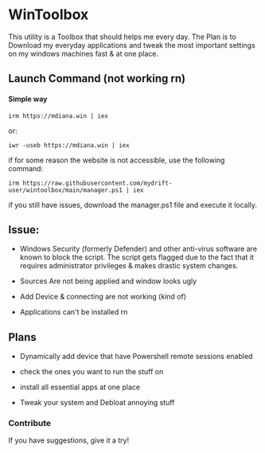 # WinToolbox

This utility is a Toolbox that should helps me every day. The Plan is to Download my everyday applications and tweak the most important settings on my windows machines fast & at one place.

## Launch Command (not working rn)

#### Simple way

```
irm https://mdiana.win | iex
```
or: 
```
iwr -useb https://mdiana.win | iex
```

if for some reason the website is not accessible, use the following command:

```
irm https://raw.githubusercontent.com/mydrift-user/wintoolbox/main/manager.ps1 | iex
```
if you still have issues, download the manager.ps1 file and execute it locally.

## Issue:

- Windows Security (formerly Defender) and other anti-virus software are known to block the script. The script gets flagged due to the fact that it requires administrator privileges & makes drastic system changes.


- Sources Are not being applied and window looks ugly

- Add Device & connecting are not working (kind of)

- Applications can't be installed rn


## Plans

- Dynamically add device that have Powershell remote sessions enabled

- check the ones you want to run the stuff on

- install all essential apps at one place

- Tweak your system and Debloat annoying stuff


### Contribute

If you have suggestions, give it a try!
